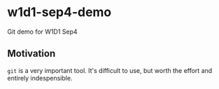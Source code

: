 # w1d1-sep4-demo

Git demo for W1D1 Sep4

## Motivation

`git` is a very important tool. It's difficult to use, but worth the effort and entirely indespensible.